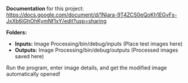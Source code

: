 **Documentation** for this project: https://docs.google.com/document/d/1Niara-9T4ZCS0eQoKh1EGvFs-JxXb6iGhOhKymNf1xY/edit?usp=sharing

**Folders:**

- **Inputs:** Image Processing/bin/debug/inputs (Place test images here)
- **Outputs:** Image Processing/bin/debug/outputs (Processed images saved here)

Run the program, enter image details, and get the modified image automatically opened!
